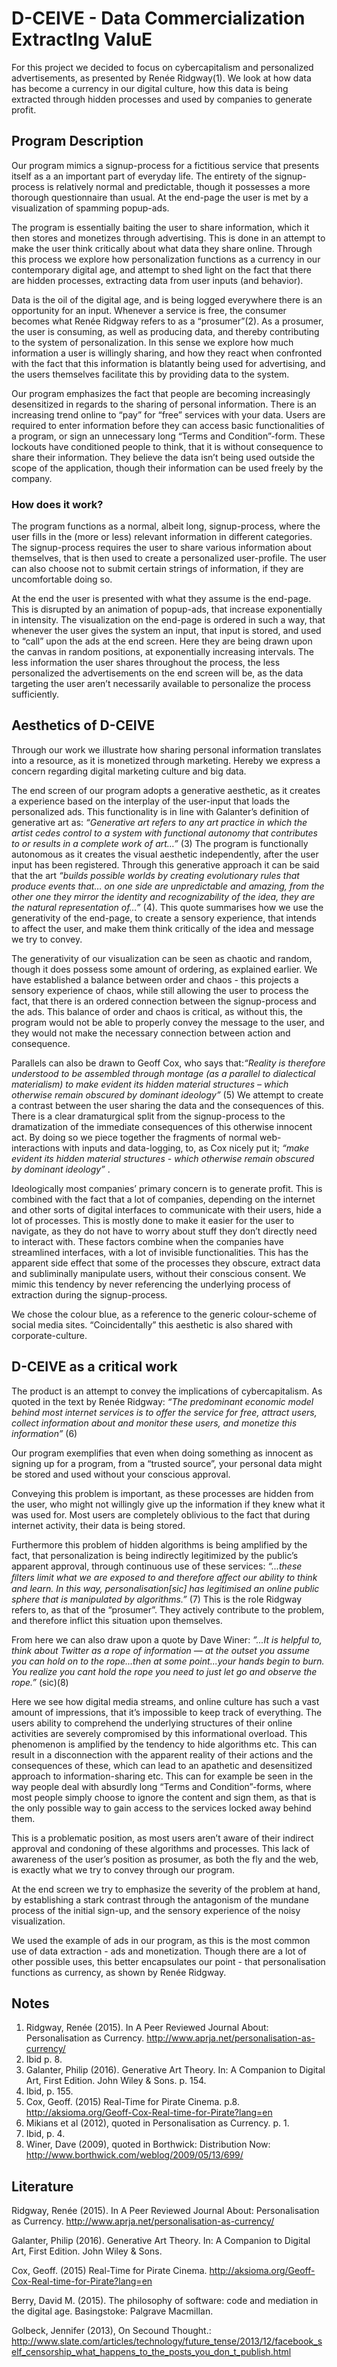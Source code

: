 # D-CEIVE - Data Commercialization ExtractIng ValuE
For this project we decided to focus on cybercapitalism and personalized advertisements, as presented by Renée Ridgway(1). We look at how data has become a currency in our digital culture, how this data is being extracted through hidden processes and used by companies to generate profit.
## Program Description
Our program mimics a signup-process for a fictitious service that presents itself as a an important part of everyday life. The entirety of the signup-process is relatively normal and predictable, though it possesses a more thorough questionnaire than usual. At the end-page the user is met by a visualization of spamming popup-ads. 

The program is essentially baiting the user to share information, which it then stores and monetizes through advertising. This is done in an attempt to make the user think critically about what data they share online. Through this process we explore how personalization functions as a currency in our contemporary digital age, and attempt to shed light on the fact that there are hidden processes, extracting data from user inputs (and behavior).

Data is the oil of the digital age, and is being logged everywhere there is an opportunity for an input. Whenever a service is free, the consumer becomes what Renée Ridgway refers to as a “prosumer”(2). As a prosumer, the user is consuming, as well as producing data, and thereby contributing to the system of personalization.
In this sense we explore how much information a user is willingly sharing, and how they react when confronted with the fact that this information is blatantly being used for advertising, and the users themselves facilitate this by providing data to the system.

Our program emphasizes the fact that people are becoming increasingly desensitized in regards to the sharing of personal information. There is an increasing trend online to “pay” for “free” services with your data. Users are required to enter information before they can access basic functionalities of a program, or sign an unnecessary long “Terms and Condition”-form. These lockouts have conditioned people to think, that it is without consequence to share their information. They believe the data isn’t being used outside the scope of the application, though their information can be used freely by the company.

### How does it work?
The program functions as a normal, albeit long, signup-process, where the user fills in the (more or less) relevant information in different categories. The signup-process requires the user to share various information about themselves, that is then used to create a personalized user-profile. The user can also choose not to submit certain strings of information, if they are uncomfortable doing so.

At the end the user is presented with what they assume is the end-page. This is disrupted by an animation of popup-ads, that increase exponentially in intensity. The visualization on the end-page is ordered in such a way, that whenever the user gives the system an input, that input is stored, and used to “call” upon the ads at the end screen. Here they are being drawn upon the canvas in random positions, at exponentially increasing intervals.
The less information the user shares throughout the process, the less personalized the advertisements on the end screen will be, as the data targeting the user aren’t necessarily available to personalize the process sufficiently.

## Aesthetics of D-CEIVE
Through our work we illustrate how sharing personal information translates into a resource, as it is monetized through marketing. Hereby we express a concern regarding digital marketing culture and big data.

The end screen of our program adopts a generative aesthetic, as it creates a experience based on the interplay of the user-input that loads the personalized ads. This functionality is in line with Galanter’s definition of generative art as: _“Generative art refers to any art practice in which the artist cedes control to a system with functional autonomy that contributes to or results in a complete work of art…”_ (3)
The program is functionally autonomous as it creates the visual aesthetic independently, after the user input has been registered. Through this generative approach it can be said that the art _“builds possible worlds by creating evolutionary rules that produce events that… on one side are unpredictable and amazing, from the other one they mirror the identity and recognizability of the idea, they are the natural representation of…”_ (4). This quote summarises how we use the generativity of the end-page, to create a sensory experience, that intends to affect the user, and make them think critically of the idea and message we try to convey.

The generativity of our visualization can be seen as chaotic and random, though it does possess some amount of ordering, as explained earlier.
We have established a balance between order and chaos - this projects a sensory experience of chaos, while still allowing the user to process the fact, that there is an ordered connection between the signup-process and the ads. This balance of order and chaos is critical, as without this, the program would not be able to properly convey the message to the user, and they would not make the necessary connection between action and consequence.

Parallels can also be drawn to Geoff Cox, who says that:_“Reality is therefore understood to be assembled through montage (as a parallel to dialectical materialism) to make evident its hidden material structures – which otherwise remain obscured by dominant ideology”_ (5)
We attempt to create a contrast between the user sharing the data and the consequences of this. There is a clear dramaturgical split from the signup-process to the dramatization of the immediate consequences of this otherwise innocent act. By doing so we piece together the fragments of normal web-interactions with inputs and data-logging, to, as Cox nicely put it; _“make evident its hidden material structures - which otherwise remain obscured by dominant ideology”_ .

Ideologically most companies’ primary concern is to generate profit. This is combined with the fact that a lot of companies, depending on the internet and other sorts of digital interfaces to communicate with their users, hide a lot of processes. This is mostly done to make it easier for the user to navigate, as they do not have to worry about stuff they don’t directly need to interact with. These factors combine when the companies have streamlined interfaces, with a lot of invisible functionalities. This has the apparent side effect that some of the processes they obscure, extract data and subliminally manipulate users, without their conscious consent. We mimic this tendency by never referencing the underlying process of extraction during the signup-process.

We chose the colour blue, as a reference to the generic colour-scheme of social media sites. “Coincidentally” this aesthetic is also shared with corporate-culture.

## D-CEIVE as a critical work
The product is an attempt to convey the implications of cybercapitalism. As quoted in the text by Renée Ridgway: _“The predominant economic model behind most internet services is to offer the service for free, attract users, collect information about and monitor these users, and monetize this information”_ (6)

Our program exemplifies that even when doing something as innocent as signing up for a program, from a “trusted source”, your personal data might be stored and used without your conscious approval.

Conveying this problem is important, as these processes are hidden from the user, who might not willingly give up the information if they knew what it was used for. Most users are completely oblivious to the fact that during internet activity, their data is being stored.

Furthermore this problem of hidden algorithms is being amplified by the fact, that personalization is being indirectly legitimized by the public’s apparent approval, through continuous use of these services: _“...these ﬁlters limit what we are exposed to and therefore aﬀect our ability to think and learn. In this way, personalisation[sic] has legitimised an online public sphere that is manipulated by algorithms.”_ (7) This is the role Ridgway refers to, as that of the “prosumer”. They actively contribute to the problem, and therefore inflict this situation upon themselves.

From here we can also draw upon a quote by Dave Winer: _”...It is helpful to, think about Twitter as a rope of information — at the outset you assume you can hold on to the rope...then at some point...your hands begin to burn. You realize you cant hold the rope you need to just let go and observe the rope.”_ (sic)(8)

Here we see how digital media streams, and online culture has such a vast amount of impressions, that it’s impossible to keep track of everything. The users ability to comprehend the underlying structures of their online activities are severely compromised by this informational overload. This phenomenon is amplified by the tendency to hide algorithms etc. This can result in a disconnection with the apparent reality of their actions and the consequences of these, which can lead to an apathetic and desensitized approach to information-sharing etc. This can for example be seen in the way people deal with absurdly long “Terms and Condition”-forms, where most people simply choose to ignore the content and sign them, as that is the only possible way to gain access to the services locked away behind them.

This is a problematic position, as most users aren’t aware of their indirect approval and condoning of these algorithms and processes. This lack of awareness of the user’s position as prosumer, as both the fly and the web, is exactly what we try to convey through our program.

At the end screen we try to emphasize the severity of the problem at hand, by establishing a stark contrast through the antagonism of the mundane process of the initial sign-up, and the sensory experience of the noisy visualization.

We used the example of ads in our program, as this is the most common use of data extraction - ads and monetization. Though there are a lot of other possible uses, this better encapsulates our point - that personalisation functions as currency, as shown by Renée Ridgway.

## Notes 
 
1. Ridgway, Renée (2015). In A Peer Reviewed Journal About: Personalisation as Currency. http://www.aprja.net/personalisation-as-currency/ 
2. Ibid p. 8.
3. Galanter, Philip (2016). Generative Art Theory. In: A Companion to Digital Art, First Edition. John Wiley & Sons. p. 154.
4. Ibid, p. 155.
5. Cox, Geoff. (2015) Real-Time for Pirate Cinema. p.8. http://aksioma.org/Geoff-Cox-Real-time-for-Pirate?lang=en 
6. Mikians et al (2012), quoted in Personalisation as Currency. p. 1.
7. Ibid, p. 4.
8. Winer, Dave (2009), quoted in Borthwick: Distribution Now: http://www.borthwick.com/weblog/2009/05/13/699/ 

## Literature
Ridgway, Renée (2015). In A Peer Reviewed Journal About: Personalisation as Currency. http://www.aprja.net/personalisation-as-currency/ 

Galanter, Philip (2016). Generative Art Theory. In: A Companion to Digital Art, First Edition. John Wiley & Sons. 

Cox, Geoff. (2015) Real-Time for Pirate Cinema. http://aksioma.org/Geoff-Cox-Real-time-for-Pirate?lang=en 

Berry, David M. (2015). The philosophy of software: code and mediation in the digital age. Basingstoke: Palgrave Macmillan.

Golbeck, Jennifer (2013), On Secound Thought.: http://www.slate.com/articles/technology/future_tense/2013/12/facebook_self_censorship_what_happens_to_the_posts_you_don_t_publish.html 
